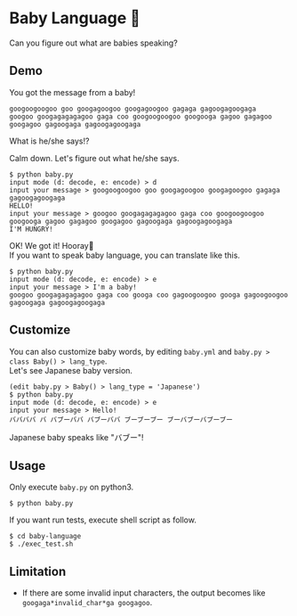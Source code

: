 # Baby Language 👶

Can you figure out what are babies speaking?

## Demo

You got the message from a baby!

```
googoogoogoo goo googagoogoo googagoogoo gagaga gagoogagoogaga
googoo googagagagagoo gaga coo googoogoogoo googooga gagoo gagagoo googagoo gagoogaga gagoogagoogaga
```

What is he/she says!?

Calm down. Let's figure out what he/she says.

```
$ python baby.py 
input mode (d: decode, e: encode) > d
input your message > googoogoogoo goo googagoogoo googagoogoo gagaga gagoogagoogaga
HELLO!
input your message > googoo googagagagagoo gaga coo googoogoogoo googooga gagoo gagagoo googagoo gagoogaga gagoogagoogaga
I'M HUNGRY!
```

OK! We got it! Hooray🙌  
If you want to speak baby language, you can translate like this.

```
$ python baby.py 
input mode (d: decode, e: encode) > e
input your message > I'm a baby!
googoo googagagagagoo gaga coo googa coo gagoogoogoo googa gagoogoogoo gagoogaga gagoogagoogaga
```

## Customize

You can also customize baby words, by editing `baby.yml` and `baby.py > class Baby() > lang_type`.  
Let's see Japanese baby version.

```
(edit baby.py > Baby() > lang_type = 'Japanese')
$ python baby.py 
input mode (d: decode, e: encode) > e
input your message > Hello!
ババババ バ バブーババ バブーババ ブーブーブー ブーバブーバブーブー
```

Japanese baby speaks like "バブー"!

## Usage

Only execute `baby.py` on python3.

```
$ python baby.py
```

If you want run tests, execute shell script as follow.

```
$ cd baby-language
$ ./exec_test.sh
```

## Limitation

* If there are some invalid input characters, the output becomes like `googaga*invalid_char*ga googagoo`.